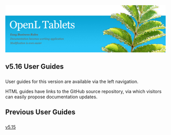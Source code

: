<img src="img/OpenLHome.png" width="700">

<h2 style="margin-bottom:1.25em;">v5.16 User Guides</h2>

User guides for this version are available via the left navigation.

HTML guides have links to the GitHub source repository, via which visitors can easily propose documentation updates.

<h2 style="margin-top:1.25em; margin-bottom:1.25em;"> Previous User Guides</h2>

[v5.15](https://openldocs.readthedocs.io/en/v5.15/)
